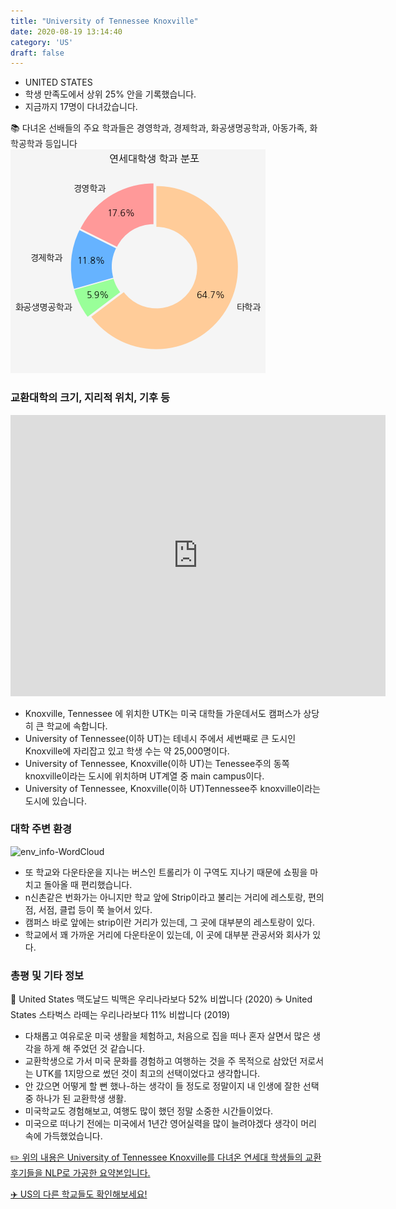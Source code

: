 ```yaml
---
title: "University of Tennessee Knoxville"
date: 2020-08-19 13:14:40
category: 'US'
draft: false
---
```



* UNITED STATES
* 학생 만족도에서 상위 25% 안을 기록했습니다.
* 지금까지 17명이 다녀갔습니다. 

📚 다녀온 선배들의 주요 학과들은 경영학과, 경제학과, 화공생명공학과, 아동가족, 화학공학과 등입니다
![department-info](../plots/US000241.png)
### 교환대학의 크기, 지리적 위치, 기후 등
<iframe
width="600"
height="450"
frameborder="0" style="border:0"
src="https://www.google.com/maps/embed/v1/place?key=AIzaSyC9e1AME-pVmWC4hBpFdu5S4dKzyepa3HQ&q=University+of+Tennessee+Knoxville&center=35.9544013,-83.9294564&zoom=14" allowfullscreen>
</iframe>

* Knoxville, Tennessee 에 위치한 UTK는 미국 대학들 가운데서도 캠퍼스가 상당히 큰 학교에 속합니다.
* University of Tennessee(이하 UT)는 테네시 주에서 세번째로 큰 도시인 Knoxville에 자리잡고 있고 학생 수는 약 25,000명이다.
* University of Tennessee, Knoxville(이하 UT)는 Tenessee주의 동쪽 knoxville이라는 도시에 위치하며 UT계열 중 main campus이다.
* University of Tennessee, Knoxville(이하 UT)Tennessee주 knoxville이라는 도시에 있습니다.


### 대학 주변 환경

![env_info-WordCloud](../univ_wordclouds_okt/env_info/US000241_env_info_okt.png)

* 또 학교와 다운타운을 지나는 버스인 트롤리가 이 구역도 지나기 때문에 쇼핑을 마치고 돌아올 때 편리했습니다.
* n신촌같은 번화가는 아니지만 학교 앞에 Strip이라고 불리는 거리에 레스토랑, 편의점, 서점, 클럽 등이 쭉 늘어서 있다.
* 캠퍼스 바로 앞에는 strip이란 거리가 있는데, 그 곳에 대부분의 레스토랑이 있다.
* 학교에서 꽤 가까운 거리에 다운타운이 있는데, 이 곳에 대부분 관공서와 회사가 있다.


### 총평 및 기타 정보 
🍔 United States 맥도날드 빅맥은 우리나라보다 52% 비쌉니다 (2020)
☕️ United States 스타벅스 라떼는 우리나라보다 11% 비쌉니다 (2019)
* 다채롭고 여유로운 미국 생활을 체험하고, 처음으로 집을 떠나 혼자 살면서 많은 생각을 하게 해 주었던 것 같습니다.
* 교환학생으로 가서 미국 문화를 경험하고 여행하는 것을 주 목적으로 삼았던 저로서는 UTK를 1지망으로 썼던 것이 최고의 선택이었다고 생각합니다.
* 안 갔으면 어떻게 할 뻔 했나-하는 생각이 들 정도로 정말이지 내 인생에 잘한 선택 중 하나가 된 교환학생 생활.
* 미국학교도 경험해보고, 여행도 많이 했던 정말 소중한 시간들이었다.
* 미국으로 떠나기 전에는 미국에서 1년간 영어실력을 많이 늘려야겠다 생각이 머리 속에 가득했었습니다.


[✏️ 위의 내용은 University of Tennessee Knoxville를 다녀온 연세대 학생들의 교환 후기들을 NLP로 가공한 요약본입니다.](http://oia.yonsei.ac.kr/partner/expReport.asp?ucode=US000241&bgbn=A)

[✈️ US의 다른 학교들도 확인해보세요!](https://yonsei-exchange.netlify.app/?category=US)
